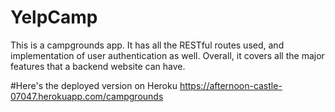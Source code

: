 # YelpCamp
This is a campgrounds app. It has all the RESTful routes used, and implementation of user authentication as well. Overall, it covers all the major features that a backend website can have.

#Here's the deployed version on Heroku
https://afternoon-castle-07047.herokuapp.com/campgrounds
